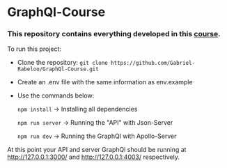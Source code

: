# GraphQl-Course
### This repository contains everything developed in this [course](https://www.udemy.com/course/curso-de-graphql-e-apollo-server-client//).

To run this project:

* Clone the repository:
    `git clone https://github.com/Gabriel-Rabeloo/GraphQl-Course.git`
* Create an .env file with the same information as env.example
* Use the commands below:


    `npm install` -> Installing all dependencies

    `npm run server` -> Running the "API" with Json-Server

    `npm run dev` -> Running the GraphQl with Apollo-Server

 At this point your API and server GraphQl should be running at http://127.0.0.1:3000/ and http://127.0.0.1:4003/ respectively.
